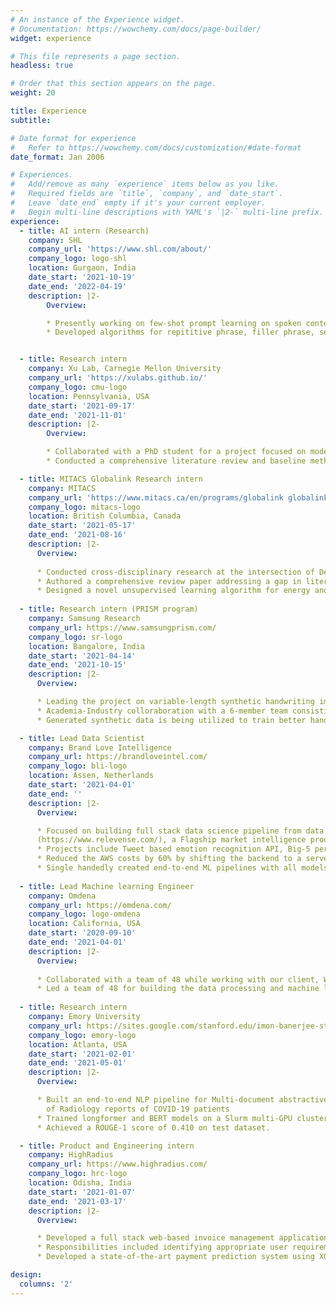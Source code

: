 ```yaml
---
# An instance of the Experience widget.
# Documentation: https://wowchemy.com/docs/page-builder/
widget: experience

# This file represents a page section.
headless: true

# Order that this section appears on the page.
weight: 20

title: Experience
subtitle:

# Date format for experience
#   Refer to https://wowchemy.com/docs/customization/#date-format
date_format: Jan 2006

# Experiences.
#   Add/remove as many `experience` items below as you like.
#   Required fields are `title`, `company`, and `date_start`.
#   Leave `date_end` empty if it's your current employer.
#   Begin multi-line descriptions with YAML's `|2-` multi-line prefix.
experience:
  - title: AI intern (Research)
    company: SHL
    company_url: 'https://www.shl.com/about/'
    company_logo: logo-shl
    location: Gurgaon, India
    date_start: '2021-10-19'
    date_end: '2022-04-19'
    description: |2-
        Overview: 

        * Presently working on few-shot prompt learning on spoken content, for SHL's Interview Intelligence platform.
        * Developed algorithms for repititive phrase, filler phrase, self introduction and organization introduction detection.


  - title: Research intern
    company: Xu Lab, Carnegie Mellon University
    company_url: 'https://xulabs.github.io/'
    company_logo: cmu-logo
    location: Pennsylvania, USA
    date_start: '2021-09-17'
    date_end: '2021-11-01'
    description: |2-
        Overview:

        * Collaborated with a PhD student for a project focused on modeling continuous conformational changes in cryo-ET images with Unsupervised representation learning under the supervision of Dr. Min Xu.
        * Conducted a comprehensive literature review and baseline method implementations.

  - title: MITACS Globalink Research intern
    company: MITACS
    company_url: 'https://www.mitacs.ca/en/programs/globalink globalink-research-internship'
    company_logo: mitacs-logo
    location: British Columbia, Canada
    date_start: '2021-05-17'
    date_end: '2021-08-16'
    description: |2-
      Overview:
      
      * Conducted cross-disciplinary research at the intersection of Deep learning and wireless communications, under the supervision of Dr. Omer Waqar from Thompson River's University, Canada. 
      * Authored a comprehensive review paper addressing a gap in literature on the bi-directional interplay of Federated learning and wireless communications, accepted at the journal - **Transactions on Emerging Telecommunications Technologies**.
      * Designed a novel unsupervised learning algorithm for energy and power optimization in UAV networks. The paper was presented at IEEE UEMCON 2021, and recieved the *Best Presenter award*.
  
  - title: Research intern (PRISM program)
    company: Samsung Research
    company_url: https://www.samsungprism.com/
    company_logo: sr-logo
    location: Bangalore, India
    date_start: '2021-04-14'
    date_end: '2021-10-15'
    description: |2-
      Overview:

      * Leading the project on variable-length synthetic handwriting image generation using Generative Adversarial networks.
      * Academia-Industry colloraboration with a 6-member team consisting of myself, another student, Prof. Vimal Srivastava, Prof. Manoranjan Kumar and two mentors from Samsung Research, Bangalore.
      * Generated synthetic data is being utilized to train better handwritten text recognition (HTR) models for HTR feature in Samsung smartphone's OCR system.

  - title: Lead Data Scientist
    company: Brand Love Intelligence
    company_url: https://brandloveintel.com/
    company_logo: bli-logo
    location: Assen, Netherlands
    date_start: '2021-04-01'
    date_end: ''
    description: |2-
      Overview:

      * Focused on building full stack data science pipeline from data collection to model deployment for powering the AI engine of Relevense
      (https://www.relevense.com/), a Flagship market intelligence product co-funded with grants of the **Europees Fonds voor Regionale Ontwikkeling (EFRO)** and **Samenwerkingsverband Noord Nederland (SNN)**.
      * Projects include Tweet based emotion recognition API, Big-5 personality classication API, Facial expression recognition, Receptive audience recommendation system.
      * Reduced the AWS costs by 60% by shifting the backend to a serverless architecture with multiple Lambda functions, DynamoDB, Timestream and S3.
      * Single handedly created end-to-end ML pipelines with all models beyond 95% accuracy along with efficient monitoring of out of training distribution inference events.
    
  - title: Lead Machine learning Engineer
    company: Omdena
    company_url: https://omdena.com/
    company_logo: logo-omdena
    location: California, USA
    date_start: '2020-09-10'
    date_end: '2021-04-01'
    description: |2-
      Overview:
      
      * Collaborated with a team of 48 while working with our client, World Resources Institute (https://www.wri.org/) on a project leveraging NLP to find geographical locations with climate hazards and potential gaps for minimizing climate change impacts across the globe. Deployed a dashboard designed with Streamlit for easy inference. Technical blog on the project: https://omdena.com/blog/climate-change-impacts/ .
      * Led a team of 48 for building the data processing and machine learning backend for a Dutch client's market intelligence product. **Got a full-time offer from the client due to extraordinary contributions in the project**.
  
  - title: Research intern
    company: Emory University
    company_url: https://sites.google.com/stanford.edu/imon-banerjee-stanford/home
    company_logo: emory-logo
    location: Atlanta, USA
    date_start: '2021-02-01'
    date_end: '2021-05-01'
    description: |2-
      Overview:

      * Built an end-to-end NLP pipeline for Multi-document abstractive summarization
        of Radiology reports of COVID-19 patients
      * Trained longformer and BERT models on a Slurm multi-GPU cluster in an HIPAA protected server.
      * Achieved a ROUGE-1 score of 0.410 on test dataset.

  - title: Product and Engineering intern
    company: HighRadius
    company_url: https://www.highradius.com/
    company_logo: hrc-logo
    location: Odisha, India
    date_start: '2021-01-07'
    date_end: '2021-03-17'
    description: |2-
      Overview: 

      * Developed a full stack web-based invoice management application following an end-to-end Data science product development lifecycle guided by mentors.
      * Responsibilities included identifying appropriate user requirements, designing a great user experience and building appropriate data pipelines and machine learning models along with relevant UI components and backend design.
      * Developed a state-of-the-art payment prediction system using XGboost regression, with a root-mean-squared error of 0.1 on 5-fold cross validation.

design:
  columns: '2'
---
```

